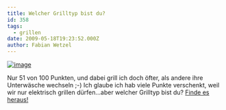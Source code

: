 ```yaml
---
title: Welcher Grilltyp bist du?
id: 358
tags:
  - grillen
date: 2009-05-18T19:23:52.000Z
author: Fabian Wetzel
---
```


[![image](https://az275061.vo.msecnd.net/blogmedia/2009/05/image-thumb6.png "image")](https://az275061.vo.msecnd.net/blogmedia/2009/05/image19.png) 

Nur 51 von 100 Punkten, und dabei grill ich doch öfter, als andere ihre Unterwäsche wechseln ;-) Ich glaube ich hab viele Punkte verschenkt, weil wir nur elektrisch grillen dürfen…aber welcher Grilltyp bist du? [Finde es heraus!](http://www.grillsportverein.de/grilltyp/)

